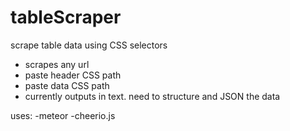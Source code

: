 tableScraper
============
scrape table data using CSS selectors
- scrapes any url
- paste header CSS path
- paste data CSS path
- currently outputs in text. need to structure and JSON the data

uses:
-meteor
-cheerio.js
